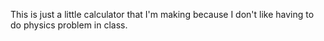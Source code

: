 This is just a little calculator that I'm making because I don't like having to do physics problem in class.